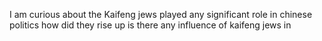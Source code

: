 I am curious about the Kaifeng jews played any significant role in chinese politics how did they rise up is there any influence of kaifeng jews in&#x20;